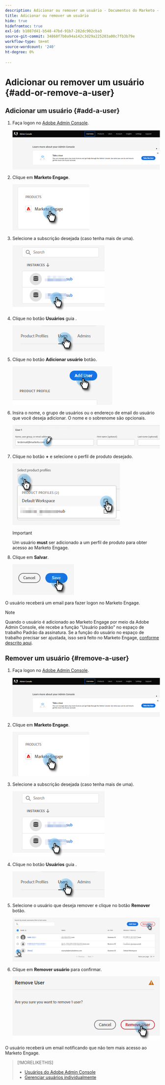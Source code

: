 ```yaml
---
description: Adicionar ou remover um usuário - Documentos do Marketo - Documentação do produto
title: Adicionar ou remover um usuário
hide: true
hidefromtoc: true
exl-id: b1087d41-b548-47bd-91b7-282dc902cba3
source-git-commit: 34860f7b0a94a142c3d29a225203a00c7fb3b79e
workflow-type: tm+mt
source-wordcount: '240'
ht-degree: 0%

---
```


# Adicionar ou remover um usuário {#add-or-remove-a-user}

## Adicionar um usuário {#add-a-user}

1. Faça logon no [Adobe Admin Console](https://adminconsole.adobe.com/).

   ![](assets/add-or-remove-a-user-1.png)

1. Clique em **Marketo Engage**.

   ![](assets/add-or-remove-a-user-2.png)

1. Selecione a subscrição desejada (caso tenha mais de uma).

   ![](assets/add-or-remove-a-user-3.png)

1. Clique no botão **Usuários** guia .

   ![](assets/add-or-remove-a-user-4.png)

1. Clique no botão **Adicionar usuário** botão.

   ![](assets/add-or-remove-a-user-5.png)

1. Insira o nome, o grupo de usuários ou o endereço de email do usuário que você deseja adicionar. O nome e o sobrenome são opcionais.

   ![](assets/add-or-remove-a-user-6.png)

1. Clique no botão **+** e selecione o perfil de produto desejado.

   ![](assets/add-or-remove-a-user-7.png)

   >[!IMPORTANT]
   >
   >Um usuário **must** ser adicionado a um perfil de produto para obter acesso ao Marketo Engage.

1. Clique em **Salvar**.

   ![](assets/add-or-remove-a-user-8.png)

O usuário receberá um email para fazer logon no Marketo Engage.

>[!NOTE]
>
>Quando o usuário é adicionado ao Marketo Engage por meio da Adobe Admin Console, ele recebe a função &quot;Usuário padrão&quot; no espaço de trabalho Padrão da assinatura. Se a função do usuário no espaço de trabalho precisar ser ajustada, isso será feito no Marketo Engage, [conforme descrito aqui](/help/marketo/product-docs/administration/users-and-roles/managing-user-roles-and-permissions.md).

## Remover um usuário {#remove-a-user}

1. Faça logon no [Adobe Admin Console](https://adminconsole.adobe.com/).

   ![](assets/add-or-remove-a-user-9.png)

1. Clique em **Marketo Engage**.

   ![](assets/add-or-remove-a-user-10.png)

1. Selecione a subscrição desejada (caso tenha mais de uma).

   ![](assets/add-or-remove-a-user-11.png)

1. Clique no botão **Usuários** guia .

   ![](assets/add-or-remove-a-user-12.png)

1. Selecione o usuário que deseja remover e clique no botão **Remover** botão.

   ![](assets/add-or-remove-a-user-13.png)

1. Clique em **Remover usuário** para confirmar.

   ![](assets/add-or-remove-a-user-14.png)

O usuário receberá um email notificando que não tem mais acesso ao Marketo Engage.

>[!MORELIKETHIS]
>
>* [Usuários do Adobe Admin Console](https://helpx.adobe.com/enterprise/using/users.html)
>* [Gerenciar usuários individualmente](https://helpx.adobe.com/enterprise/using/manage-users-individually.html)


